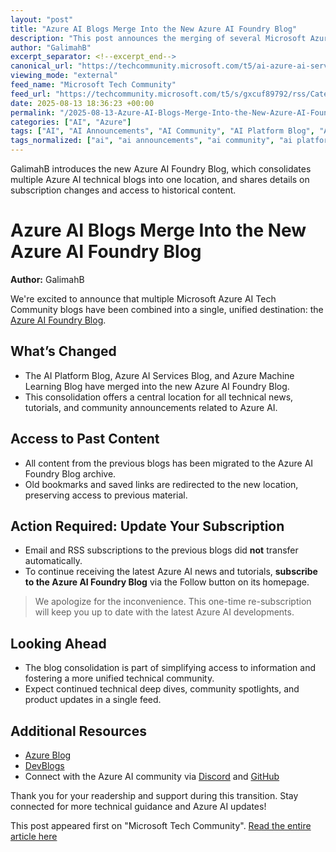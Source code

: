 ```yaml
---
layout: "post"
title: "Azure AI Blogs Merge Into the New Azure AI Foundry Blog"
description: "This post announces the merging of several Microsoft Azure AI Tech Community blogs—including the AI Platform Blog, Azure AI Services Blog, and Azure Machine Learning Blog—into the unified Azure AI Foundry Blog. It details subscription changes, access to archived posts, and links to additional resources for staying up-to-date on Azure AI news and tutorials."
author: "GalimahB"
excerpt_separator: <!--excerpt_end-->
canonical_url: "https://techcommunity.microsoft.com/t5/ai-azure-ai-services-blog/exciting-news-azure-ai-blogs-have-come-together-in-the-new-azure/ba-p/4442996"
viewing_mode: "external"
feed_name: "Microsoft Tech Community"
feed_url: "https://techcommunity.microsoft.com/t5/s/gxcuf89792/rss/Category?category.id=AI"
date: 2025-08-13 18:36:23 +00:00
permalink: "/2025-08-13-Azure-AI-Blogs-Merge-Into-the-New-Azure-AI-Foundry-Blog.html"
categories: ["AI", "Azure"]
tags: ["AI", "AI Announcements", "AI Community", "AI Platform Blog", "AI Tutorials", "Azure", "Azure AI", "Azure AI Foundry Blog", "Azure AI Services Blog", "Azure Machine Learning", "Azure Machine Learning Blog", "Blog Consolidation", "Community", "Machine Learning", "Microsoft Azure", "Subscription Update", "Tech Community", "Technical News"]
tags_normalized: ["ai", "ai announcements", "ai community", "ai platform blog", "ai tutorials", "azure", "azure ai", "azure ai foundry blog", "azure ai services blog", "azure machine learning", "azure machine learning blog", "blog consolidation", "community", "machine learning", "microsoft azure", "subscription update", "tech community", "technical news"]
---
```


GalimahB introduces the new Azure AI Foundry Blog, which consolidates multiple Azure AI technical blogs into one location, and shares details on subscription changes and access to historical content.<!--excerpt_end-->

# Azure AI Blogs Merge Into the New Azure AI Foundry Blog

**Author:** GalimahB

We're excited to announce that multiple Microsoft Azure AI Tech Community blogs have been combined into a single, unified destination: the [Azure AI Foundry Blog](https://techcommunity.microsoft.com/category/azure-ai-foundry).

## What’s Changed

- The AI Platform Blog, Azure AI Services Blog, and Azure Machine Learning Blog have merged into the new Azure AI Foundry Blog.
- This consolidation offers a central location for all technical news, tutorials, and community announcements related to Azure AI.

## Access to Past Content

- All content from the previous blogs has been migrated to the Azure AI Foundry Blog archive.
- Old bookmarks and saved links are redirected to the new location, preserving access to previous material.

## Action Required: Update Your Subscription

- Email and RSS subscriptions to the previous blogs did **not** transfer automatically.
- To continue receiving the latest Azure AI news and tutorials, **subscribe to the Azure AI Foundry Blog** via the Follow button on its homepage.

> We apologize for the inconvenience. This one-time re-subscription will keep you up to date with the latest Azure AI developments.

## Looking Ahead

- The blog consolidation is part of simplifying access to information and fostering a more unified technical community.
- Expect continued technical deep dives, community spotlights, and product updates in a single feed.

## Additional Resources

- [Azure Blog](https://azure.microsoft.com/en-us/blog/)
- [DevBlogs](https://devblogs.microsoft.com/foundry/)
- Connect with the Azure AI community via [Discord](https://discord.gg/azureaifoundry) and [GitHub](https://github.com/resources/articles)

Thank you for your readership and support during this transition. Stay connected for more technical guidance and Azure AI updates!

This post appeared first on "Microsoft Tech Community". [Read the entire article here](https://techcommunity.microsoft.com/t5/ai-azure-ai-services-blog/exciting-news-azure-ai-blogs-have-come-together-in-the-new-azure/ba-p/4442996)
